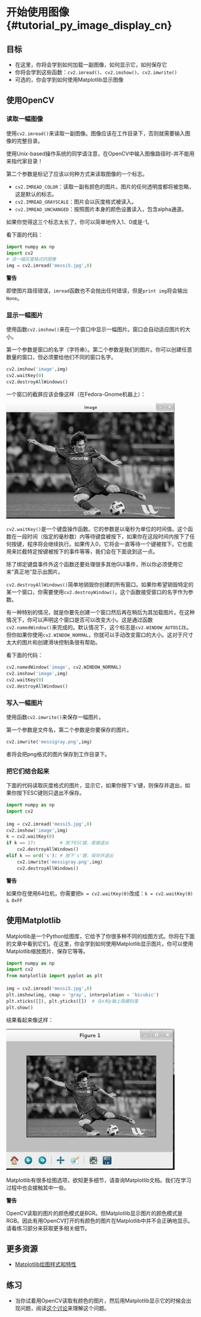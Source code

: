 # 开始使用图像{#tutorial_py_image_display_cn}

## 目标

- 在这里，你将会学到如何加载一副图像，如何显示它，如何保存它
- 你将会学到这些函数：`cv2.imread()`、`cv2.imshow()`、`cv2.imwrite()`
- 可选的，你会学到如何使用Matplotlib显示图像

## 使用OpenCV

### 读取一幅图像

使用`cv2.imread()`来读取一副图像。图像应该在工作目录下，否则就需要输入图像的完整目录。

使用Unix-based操作系统的同学请注意，在OpenCV中输入图像路径时`~`并不能用来指代家目录！

第二个参数是标记了应该以何种方式来读取图像的一个标志。

- `cv2.IMREAD_COLOR`：读取一副有颜色的图片。图片的任何透明度都将被忽略，这是默认的标志。
- `cv2.IMREAD_GRAYSCALE`：图片会以灰度格式被读入。
- `cv2.IMREAD_UNCHANGED`：按照图片本身的颜色设置读入，包含alpha通道。

如果你觉得这三个标志太长了，你可以简单地传入1、0或是-1。

看下面的代码：

```python
import numpy as np
import cv2
# 读一幅灰度格式的图像
img = cv2.imread('messi5.jpg',0)
```

**警告**

即使图片路径错误，`imread`函数也不会抛出任何错误，但是`print img`将会输出`None`。

### 显示一幅图片

使用函数`cv2.imshow()`来在一个窗口中显示一幅图片。窗口会自动适应图片的大小。

第一个参数是窗口的名字（字符串）。第二个参数是我们的图片。你可以创建任意数量的窗口，但必须要给他们不同的窗口名字。

```python
cv2.imshow('image',img)
cv2.waitKey(0)
cv2.destroyAllWindows()
```

一个窗口的截屏应该会像这样（在Fedora-Gnome机器上）：

![image](images/opencv_screenshot.jpg)

`cv2.waitKey()`是一个键盘操作函数。它的参数是以毫秒为单位的时间值。这个函数在一段时间（指定的毫秒数）内等待键盘被按下，如果你在这段时间内按下了任何按键，程序将会继续执行。如果传入$0$，它将会一直等待一个键被按下。它也能用来拦截特定按键被按下的事件等等，我们会在下面说到这一点。

除了绑定键盘事件外这个函数还要处理很多其他GUI事件，所以你必须使用它来“真正地”显示出图片。

`cv2.destroyAllWindows()`简单地销毁你创建的所有窗口。如果你希望销毁特定的某一个窗口，你需要使用`cv2.destroyWindow()`，这个函数接受窗口的名字作为参数。

有一种特别的情况，就是你要先创建一个窗口然后再在稍后为其加载图片。在这种情况下，你可以声明这个窗口是否可以改变大小。这是通过函数`cv2.namedWindow()`来完成的。默认情况下，这个标志是`cv2.WINDOW_AUTOSIZE`。但你如果你使用`cv2.WINDOW_NORMAL`，你就可以手动改变窗口的大小。这对于尺寸太大的图片和创建滑块控制条很有帮助。

看下面的代码：

```python
cv2.namedWindow('image', cv2.WINDOW_NORMAL)
cv2.imshow('image',img)
cv2.waitKey(0)
cv2.destroyAllWindows()
```

### 写入一幅图片

使用函数`cv2.imwrite()`来保存一幅图片。

第一个参数是文件名，第二个参数是你要保存的图片。

```python
cv2.imwrite('messigray.png',img)
```

者将会把png格式的图片保存到工作目录下。

### 把它们结合起来

下面的代码读取灰度格式的图片，显示它，如果你按下's'键，则保存并退出，如果你按下ESC键则只退出不保存。

```python
import numpy as np
import cv2

img = cv2.imread('messi5.jpg',0)
cv2.imshow('image',img)
k = cv2.waitKey(0)
if k == 27:         # 按下ESC键，直接退出
    cv2.destroyAllWindows()
elif k == ord('s'): # 按下's'键，保存并退出
    cv2.imwrite('messigray.png',img)
	cv2.destroyAllWindows()
```

**警告**

如果你在使用64位机，你需要把`k = cv2.waitKey(0)`改成：`k = cv2.waitKey(0) & 0xFF`

## 使用Matplotlib

Matplotlib是一个Python绘图库，它给予了你很多种不同的绘图方式。你将在下面的文章中看到它们。在这里，你会学到如何使用Matplotlib显示图片。你可以使用Matplotlib缩放图片、保存它等等。

```python
import numpy as np
import cv2
from matplotlib import pyplot as plt

img = cv2.imread('messi5.jpg',0)
plt.imshow(img, cmap = 'gray', interpolation = 'bicubic')
plt.xticks([]), plt.yticks([])  # 在x和y轴上隐藏刻度
plt.show()
```

结果看起来像这样：

![image](images/matplotlib_screenshot.jpg)

Matplotlib有很多绘图选项，欲知更多细节，请查询Matplotlib文档。我们在学习过程中也会接触其中一些。

**警告**

OpenCV读取的图片的颜色模式是BGR。但Matplotlib显示图片的颜色模式是RGB。因此有用OpenCV打开的有颜色的图片在Matplotlib中并不会正确地显示。请看练习部分来获取更多相关细节。

## 更多资源

- [Matplotlib绘图样式和特性](http://matplotlib.org/api/pyplot_api.html)

## 练习

- 当你试着用OpenCV读取有颜色的图片，然后用Matplotlib显示它的时候会出现问题，阅读[这个讨论](http://stackoverflow.com/a/15074748/1134940)来理解这个问题。

